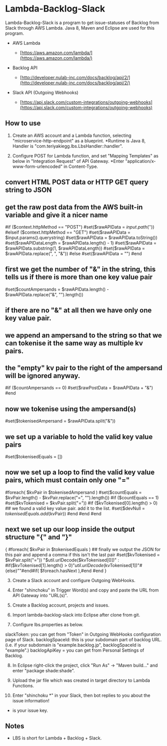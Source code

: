 # Lambda-Backlog-Slack

Lambda-Backlog-Slack is a program to get issue-statuses of Backlog from Slack through AWS Lambda.
Java 8, Maven and Eclipse are used for this program.

* AWS Lambda
	* [https://aws.amazon.com/lambda/](https://aws.amazon.com/lambda/)

* Backlog API
    * [http://developer.nulab-inc.com/docs/backlog/api/2/](http://developer.nulab-inc.com/docs/backlog/api/2/)

* Slack API (Outgoing Webhooks)
	* [https://api.slack.com/custom-integrations/outgoing-webhooks](https://api.slack.com/custom-integrations/outgoing-webhooks)

## How to use

1. Create an AWS account and a Lambda function, selecting "microservice-http-endpoint" as a blueprint.
*Runtime is Java 8, Handler is "com.teriyakiegg.lbs.LbsHandler::handler".

2. Configure POST for Lambda function, and set "Mapping Templates" as below in "Integration Request" of API Gateway.
*Enter "application/x-www-form-urlencoded" in Content-Type.

  ## convert HTML POST data or HTTP GET query string to JSON
  
  ## get the raw post data from the AWS built-in variable and give it a nicer name
  #if ($context.httpMethod == "POST")
   #set($rawAPIData = $input.path('$'))
  #elseif ($context.httpMethod == "GET")
   #set($rawAPIData = $input.params().querystring)
   #set($rawAPIData = $rawAPIData.toString())
   #set($rawAPIDataLength = $rawAPIData.length() - 1)
   #set($rawAPIData = $rawAPIData.substring(1, $rawAPIDataLength))
   #set($rawAPIData = $rawAPIData.replace(", ", "&"))
  #else
   #set($rawAPIData = "")
  #end
  
  ## first we get the number of "&" in the string, this tells us if there is more than one key value pair
  #set($countAmpersands = $rawAPIData.length() - $rawAPIData.replace("&", "").length())
  
  ## if there are no "&" at all then we have only one key value pair.
  ## we append an ampersand to the string so that we can tokenise it the same way as multiple kv pairs.
  ## the "empty" kv pair to the right of the ampersand will be ignored anyway.
  #if ($countAmpersands == 0)
   #set($rawPostData = $rawAPIData + "&")
  #end
  
  ## now we tokenise using the ampersand(s)
  #set($tokenisedAmpersand = $rawAPIData.split("&"))
  
  ## we set up a variable to hold the valid key value pairs
  #set($tokenisedEquals = [])
  
  ## now we set up a loop to find the valid key value pairs, which must contain only one "="
  #foreach( $kvPair in $tokenisedAmpersand )
   #set($countEquals = $kvPair.length() - $kvPair.replace("=", "").length())
   #if ($countEquals == 1)
    #set($kvTokenised = $kvPair.split("="))
    #if ($kvTokenised[0].length() > 0)
     ## we found a valid key value pair. add it to the list.
     #set($devNull = $tokenisedEquals.add($kvPair))
    #end
   #end
  #end
  
  ## next we set up our loop inside the output structure "{" and "}"
  {
  #foreach( $kvPair in $tokenisedEquals )
    ## finally we output the JSON for this pair and append a comma if this isn't the last pair
    #set($kvTokenised = $kvPair.split("="))
   "$util.urlDecode($kvTokenised[0])" : #if($kvTokenised[1].length() > 0)"$util.urlDecode($kvTokenised[1])"#{else}""#end#if( $foreach.hasNext ),#end
  #end
  }
 
3. Create a Slack account and configure Outgoing WebHooks.

4. Enter "shinchoku" in Trigger Word(s) and copy and paste the URL from API Gateway into "URL(s)".

5. Create a Backlog account, projects and issues.

6. Import lambda-backlog-slack into Eclipse after clone from git.

7. Configure lbs.properties as below.

  slackToken: you can get from "Token" in Outgoing WebHooks configuration page of Slack.
  backlogSpaceId: this is your subdomain part of backlog URL.
  (i.e. if your subdomain is "example.backlog.jp", backlogSpaceId is "example".)
  backlogApiKey = you can get from Personal Settings of Backlog.

8. In Eclipse right-click the project, click "Run As" -> "Maven build..." and enter "package shade:shade".

9. Upload the jar file which was created in target directory to Lambda Functions.

10. Enter "shinchoku *" in your Slack, then bot replies to you about the issue information!
* is your issue key.


## Notes
* LBS is short for Lambda + Backlog + Slack.